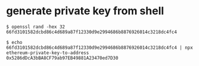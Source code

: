 # generate private key from shell

```shell
$ openssl rand -hex 32
66fd3101582dcbd86c4d689a87f12330d9e2994686b8876926014c3218dc4fc4

$ echo 66fd3101582dcbd86c4d689a87f12330d9e2994686b8876926014c3218dc4fc4 | npx ethereum-private-key-to-address
0x5286dDcA3bBA8CF79ab97EB49881A23470ed7D30
```

